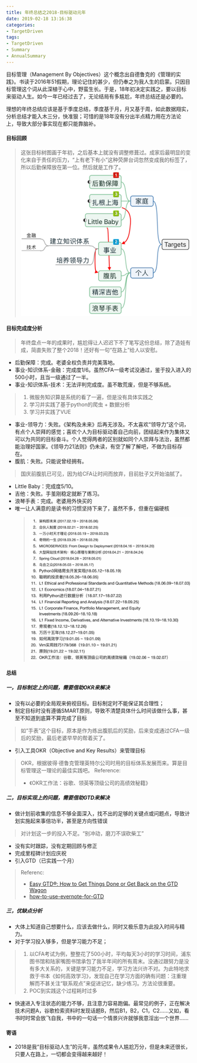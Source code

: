 ```yaml
---
title: 年终总结之2018-目标驱动元年
date: 2019-02-18 13:16:38
categories: 
- TargetDriven
tags:
- TargetDriven
- Summary
- AnnualSummary
---
```

目标管理（Management By Objectives）这个概念出自德鲁克的《管理的实践》。书读于2016年51假期，理论记住的甚少，但仍奉之为我人生的启蒙。只因目标管理这个词从此深植于心中，野蛮生长。于是，18年初决定实践之，要以目标来驱动人生。如今一年已经过去了，无论结局有多尴尬，年终总结还是必要的。
<!--more-->
理想的年终总结应该是基于季度总结，季度基于月，月又基于周，如此数据翔实，分析总结才能入木三分，快准狠；可惜的是18年没有分出半点精力用在方法论上，导致大部分事实现在都只能靠脑补。

#### 目标回顾
> 这张目标树图画于年初，之后基本上就没有调整修葺过。成家后最明显的变化来自于责任的压力，“上有老下有小”这种荧屏台词忽然变成我的标签了，所以后勤保障放在第一位。然后就是工作了。
> ![targets_2018](annual-summary-2018/targets_2018.jpg)

#### 目标完成度分析
 > 年终盘点一年的成果时，尴尬得让人迟迟下不了笔写这份总结，除了造娃有成，简直失败了整个2018！还好有一句“在路上”给人以安慰。

* 后勤保障：完成。老婆全权负责并完美落地。
* 事业-知识体系-金融：完成度1/6。虽然CFA一级考试没通过，鉴于投入进入的500小时，且当一级通过了一半。
* 事业-知识体系-技术：无法评判完成度。虽不敢荒废，但是不够系统。
 > 1. 微服务知识算是系统的看了一遍，但是没有具体实践之
 > 2. 学习并实践了基于python的爬虫 + 数据分析
 > 3. 学习并实践了VUE

* 事业-领导力：失败。《架构及未来》后再无涉及。不太喜欢“领导力”这个词，有点个人崇拜的感觉；喜欢个人为目标驱动着自己向前，团结起来作为集体又可以为共同的目标奋斗。个人觉得两者的区别就如同个人崇拜与法治，虽然都能治理好国家。《领导力21法则》仍未读，有空了解了解吧，不做为目标存在。
* 腹肌：失败。只能说曾经拥有。
 > 国庆前腹肌已可见，因为给CFA让时间而放弃，目前肚子又开始油腻了。
 
* Little Baby：完成度5/10。
* 吉他：失败。手茧刚稳定就断了练习。
* 浪琴手表：完成。老婆用外快买的
* 唯一让人满意的是读书的习惯坚持下来了，虽然不多，但重在偏硬核
  > ![readList](annual-summary-2018/read_list.jpg)

#### 总结
##### 一，目标制定上的问题，需要借助OKR来解决
* 没有以必要的全局观来俯视目标。目标制定时不能保证其合理性；
* 制定目标时没有遵循SMART原则，导致不清楚具体什么时间该做什么事，甚至不知道到底算不算完成了目标
 > 如“手表”这个目标，原本是作为练出腹肌后的奖励，后来变成通过CFA一级后的奖励，最后老婆早早的帮着买了。

* 引入工具OKR（Objective and Key Results）来管理目标
 > OKR，根据彼得·德鲁克管理英特尔公司时用的目标体系发展而来。算是目标管理这一理论的最佳实践吧。
 > Reference:
 > * 《OKR工作法：谷歌、领英等顶级公司的高绩效秘籍》

##### 二，目标实现上的问题，需要借助GTD来解决
* 做计划前收集的信息不够全面深入，找不出的足够的关键点或问题点，导致计划实施起来事倍功半，甚至是方向性错误
 > 对计划这一步的投入不足。“别冲动，磨刀不误砍柴工”

* 没有实时跟踪，没有定期回顾与修正
* 完成里程碑计划应庆祝
* 引入GTD（已实践一个月）
 > Referenc:
 > * [Easy GTD®: How to Get Things Done or Get Back on the GTD Wagon](https://zapier.com/blog/gtd-getting-things-done/)
 > * [how-to-use-evernote-for-GTD](https://zapier.com/blog/how-to-use-evernote-for-GTD/)

##### 三，优缺点分析
* 大体上知道自己想要什么，应该去做什么，同时又极乐意为此投入时间与精力。
* 对于学习投入够多，但是学习能力不足；
 > 1. 以CFA考试为例，整整花了500小时，平均每天3小时的学习时间，浦东图书馆和陆家嘴图书馆承包了我半年间的所有周末。没通过跟努力是没有多大关系的，关键是学习能力不足，学习方法兴许不对。为此特地求救于书本《如何高效学习》，发现自己在学习方面的确有问题：注重理解而不甚关注“联系观点”来促进记忆，缺少练习。方法论很重要。
 > 2. POC到实践这个过程耗时过多

* 快速进入专注状态的能力不够，且注意力容易跑偏。最常见的例子，正在解决技术问题A，谷歌检索资料时发现话题B，然后B1，B2，C1，C2……又如，看书时时常会放飞自我，书中的一句话一个情景兴许就够我意淫出一个世界……

#### 寄语
* 2018是我“目标驱动人生”的元年，虽然成果令人尴尬万分，但是未来还很长，只要人在路上，一切都会变得越来越好！
